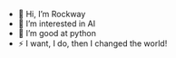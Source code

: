 - 👋 Hi, I’m Rockway
- 👀 I’m interested in AI
- 🌱 I’m good at python
- ⚡ I want, I do, then I changed the world!
